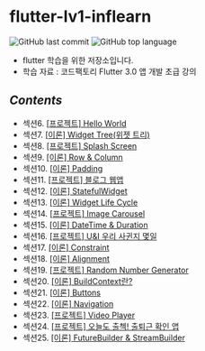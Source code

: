 # flutter-lv1-inflearn


![GitHub last commit](https://img.shields.io/github/last-commit/ichanguk/flutter-lv1-inflearn?style=flat-square) ![GitHub top language](https://img.shields.io/github/languages/top/ichanguk/flutter-lv1-inflearn?color=orange&logo=java&style=flat-square)


- flutter 학습을 위한 저장소입니다.
- 학습 자료 : 코드팩토리 Flutter 3.0 앱 개발 초급 강의

## *Contents*

- 섹션6. [\[프로젝트\] Hello World](https://github.com/ichanguk/flutter-lv1-inflearn/tree/main/hello_world)
- 섹션7. [\[이론\] Widget Tree(위젯 트리)](https://github.com/ichanguk/flutter-lv1-inflearn/tree/main/Widget_Tree)
- 섹션8. [\[프로젝트\] Splash Screen](https://github.com/ichanguk/flutter-lv1-inflearn/tree/main/splash_screen)
- 섹션9. [\[이론\] Row & Column](https://github.com/ichanguk/flutter-lv1-inflearn/tree/main/row_and_column)
- 섹션10. [\[이론\] Padding](https://github.com/ichanguk/flutter-lv1-inflearn/tree/main/padding)
- 섹션11. [\[프로젝트\] 블로그 웹앱](https://github.com/ichanguk/flutter-lv1-inflearn/tree/main/web_view)
- 섹션12. [\[이론\] StatefulWidget](https://github.com/ichanguk/flutter-lv1-inflearn/tree/main/stateful_widget)
- 섹션13. [\[이론\] Widget Life Cycle](https://github.com/ichanguk/flutter-lv1-inflearn/tree/main/widget_lifecycle)
- 섹션14. [\[프로젝트\] Image Carousel](https://github.com/ichanguk/flutter-lv1-inflearn/tree/main/image_carousel)
- 섹션15. [\[이론\] DateTime & Duration](https://github.com/ichanguk/flutter-lv1-inflearn/tree/main/datetime_and_duration)
- 섹션16. [\[프로젝트\] U&I 우리 사귄지 몇일](https://github.com/ichanguk/flutter-lv1-inflearn/tree/main/u_and_i)
- 섹션17. [\[이론\] Constraint](https://github.com/ichanguk/flutter-lv1-inflearn/tree/main/constraints)
- 섹션18. [\[이론\] Alignment](https://github.com/ichanguk/flutter-lv1-inflearn/tree/main/alignment)
- 섹션19. [\[프로젝트\] Random Number Generator](https://github.com/ichanguk/flutter-lv1-inflearn/tree/main/random_number_generator)
- 섹션20. [\[이론\] BuildContext란?](https://github.com/ichanguk/flutter-lv1-inflearn/tree/main/build_context)
- 섹션21. [\[이론\] Buttons](https://github.com/ichanguk/flutter-lv1-inflearn/tree/main/buttons)
- 섹션22. [\[이론\] Navigation](https://github.com/ichanguk/flutter-lv1-inflearn/tree/main/navigation)
- 섹션23. [\[프로젝트\] Video Player](https://github.com/ichanguk/flutter-lv1-inflearn/tree/main/vid_player)
- 섹션24. [\[프로젝트\] 오늘도 출첵! 출퇴근 확인 앱](https://github.com/ichanguk/flutter-lv1-inflearn/tree/main/chool_check)
- 섹션25. [\[이론\] FutureBuilder & StreamBuilder](https://github.com/ichanguk/flutter-lv1-inflearn/tree/main/future_builder_and_stream_builder)

